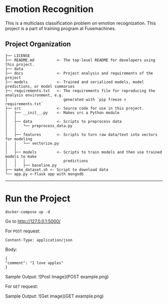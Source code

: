 Emotion Recognition 
==============================

This is a multiclass classification problem on emotion recognization. This project is a part of training program at Fusemachines. 

Project Organization
------------

    ├── LICENSE
    ├── README.md          <- The top-level README for developers using this project.
    ├── data
    ├── docs               <- Project analysis and requirements of the project
    ├── models             <- Trained and serialized models, model predictions, or model summaries
    ├── requirements.txt   <- The requirements file for reproducing the analysis environment, e.g.
    │                         generated with `pip freeze > requirements.txt`
    ├── src                <- Source code for use in this project.
    │   ├── __init__.py    <- Makes src a Python module
    │   │
    │   ├── data           <- Scripts to preprocess data
    │   │   └── preprocess_data.py
    │   │
    │   ├── features       <- Scripts to turn raw data/text into vectors for modeling
    │   │   └── vectorize.py
    │   │
    │   ├── models         <- Scripts to train models and then use trained models to make
    │   │   │                 predictions
    │   │   ├── baseline.py
    ├── make_dataset.sh <- Script to download data
    └── app.py <-flask app with mongodb 


--------

Run the Project
==============
```
docker-compose up -d
```

Go to http://127.0.0.1:5000/

For `POST` request:

`Content-Type: application/json`

Body:
```
{
"comment": "I love apples"
}
```

Sample Output:
![Post Image](POST example.png)

For `GET` request:

Sample Output:
![Get image](GET example.png)
